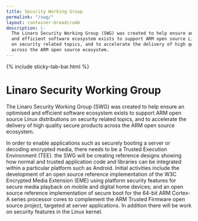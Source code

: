 ```yaml
---
title: Security Working Group
permalink: "/swg/"
layout: container-breadcrumb
description: |-
  The Linaro Security Working Group (SWG) was created to help ensure an optimised
  and efficient software ecosystem exists to support ARM open source Linux distributions
  on security related topics, and to accelerate the delivery of high quality secure products
  across the ARM open source ecosystem.
---
```

{% include sticky-tab-bar.html %}

# Linaro Security Working Group

The Linaro Security Working Group (SWG) was created to help ensure an optimised
and efficient software ecosystem exists to support ARM open source Linux distributions
on security related topics, and to accelerate the delivery of high quality secure products
across the ARM open source ecosystem.

In order to enable applications such as securely booting a server or decoding encrypted media,
there needs to be a Trusted Execution Environment (TEE). the SWG will be creating reference designs
showing how normal and trusted application code and libraries can be integrated within a particular
platform such as Android. Initial activities include the development of an open source reference
implementation of the W3C Encrypted Media Extension (EME) using platform security features for secure
media playback on mobile and digital home devices; and an open source reference implementation of
secure boot for the 64-bit ARM Cortex-A series processor cores to complement the ARM Trusted Firmware
open source project, targeted at server applications. In addition there will be work on security
features in the Linux kernel.